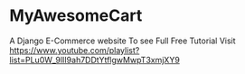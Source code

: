# MyAwesomeCart
A Django E-Commerce website
To see Full Free Tutorial Visit https://www.youtube.com/playlist?list=PLu0W_9lII9ah7DDtYtflgwMwpT3xmjXY9
